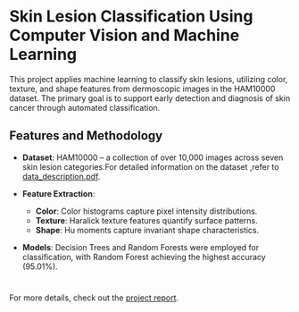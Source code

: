 # Skin Lesion Classification Using Computer Vision and Machine Learning

This project applies machine learning to classify skin lesions, utilizing color, texture, and shape features from dermoscopic images in the HAM10000 dataset. The primary goal is to support early detection and diagnosis of skin cancer through automated classification.

## Features and Methodology
- **Dataset**: HAM10000 – a collection of over 10,000 images across seven skin lesion categories.For detailed information on the dataset ,refer to [data_description.pdf](./data_description.pdf).

- **Feature Extraction**:
  - **Color**: Color histograms capture pixel intensity distributions.
  - **Texture**: Haralick texture features quantify surface patterns.
  - **Shape**: Hu moments capture invariant shape characteristics.
- **Models**: Decision Trees and Random Forests were employed for classification, with Random Forest achieving the highest accuracy (95.01%).
#
For more details, check out the [project report](./Skin%20Lesion%20Classification%20report.pdf).

